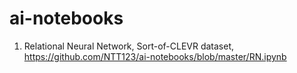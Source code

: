 # ai-notebooks


 1. Relational Neural Network, Sort-of-CLEVR dataset, https://github.com/NTT123/ai-notebooks/blob/master/RN.ipynb
